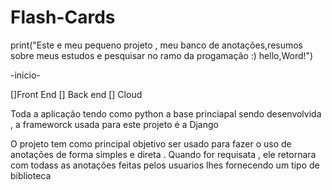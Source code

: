 # Flash-Cards
print("Este e meu pequeno projeto , meu banco de anotações,resumos sobre meus estudos e pesquisar no ramo da progamação :) hello,Word!")



-inicio-

[]Front End
[] Back end
[] Cloud

Toda a aplicação tendo como python a base princiapal sendo desenvolvida , a frameworck usada para este projeto é a Django

O projeto tem como principal objetivo ser usado para fazer o uso de anotações de forma simples e direta . 
Quando for requisata , ele retornara com todass as anotações feitas pelos usuarios lhes fornecendo um tipo de biblioteca 
